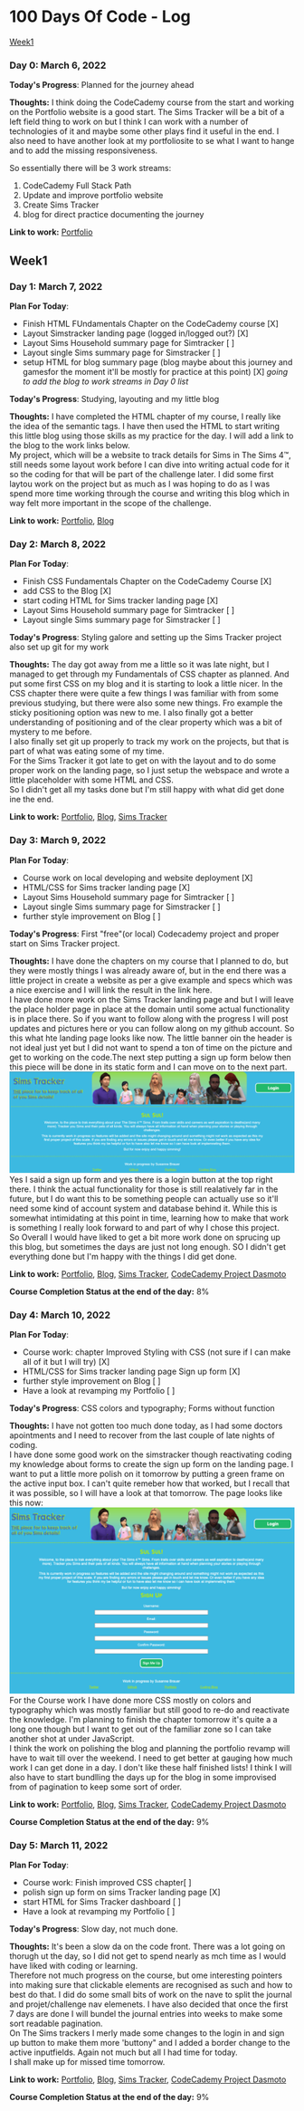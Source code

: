# 100 Days Of Code - Log

[Week1](#week1)

### Day 0: March 6, 2022

**Today's Progress**: Planned for the journey ahead

**Thoughts:** I think doing the CodeCademy course from the start and working on the Portfolio website is a good start. The Sims Tracker will be a bit of a left field thing to work on but I think I can work with a number of technologies of it and maybe some other plays find it useful in the end. I also need to have another look at my portfoliosite to se what I want to hange and to add the missing responsiveness.

So essentially there will be 3 work streams:

1. CodeCademy Full Stack Path
2. Update and improve portfolio website
3. Create Sims Tracker
4. blog for direct practice documenting the journey

**Link to work:** [Portfolio](http://www.susannebrauer.github.io)

## Week1

### Day 1: March 7, 2022

**Plan For Today**:

- Finish HTML FUndamentals Chapter on the CodeCademy course [X]
- Layout Simstracker landing page (logged in/logged out?) [X]
- Layout Sims Household summary page for Simtracker [ ]
- Layout single Sims summary page for Simstracker [ ]
- setup HTML for blog summary page (blog maybe about this journey and gamesfor the moment it'll be mostly for practice at this point) [X]
  _going to add the blog to work streams in Day 0 list_

**Today's Progress**: Studying, layouting and my little blog

**Thoughts:** I have completed the HTML chapter of my course, I really like the idea of the semantic tags. I have then used the HTML to start writing this little blog using those skills as my practice for the day. I will add a link to the blog to the work links below.  
My project, which will be a website to track details for Sims in The Sims 4™, still needs some layout work before I can dive into writing actual code for it so the coding for that will be part of the challenge later. I did some first laytou work on the project but as much as I was hoping to do as I was spend more time working through the course and writing this blog which in way felt more important in the scope of the challenge.

**Link to work:** [Portfolio](http://www.susannebrauer.github.io), [Blog](http://www.susannebrauer.com)

### Day 2: March 8, 2022

**Plan For Today**:

- Finish CSS Fundamentals Chapter on the CodeCademy Course [X]
- add CSS to the Blog [X]
- start coding HTML for Sims tracker landing page [X]
- Layout Sims Household summary page for Simtracker [ ]
- Layout single Sims summary page for Simstracker [ ]

**Today's Progress**: Styling galore and setting up the Sims Tracker project also set up git for my work

**Thoughts:** The day got away from me a little so it was late night, but I managed to get through my Fundamentals of CSS chapter as planned. And put some first CSS on my blog and it is starting to look a little nicer.
In the CSS chapter there were quite a few things I was familiar with from some previous studying, but there were also some new things. Fro example the sticky positioning option was new to me. I also finally got a better understanding of positioning and of the clear property which was a bit of mystery to me before.  
I also finally set git up properly to track my work on the projects, but that is part of what was eating some of my time.  
For the Sims Tracker it got late to get on with the layout and to do some proper work on the landing page, so I just setup the webspace and wrote a little placeholder with some HTML and CSS.  
So I didn't get all my tasks done but I'm still happy with what did get done ine the end.

**Link to work:** [Portfolio](http://www.susannebrauer.github.io), [Blog](http://www.susannebrauer.com), [Sims Tracker](http://www.http://simstracker.com/)

### Day 3: March 9, 2022

**Plan For Today**:

- Course work on local developing and website deployment [X]
- HTML/CSS for Sims tracker landing page [X]
- Layout Sims Household summary page for Simtracker [ ]
- Layout single Sims summary page for Simstracker [ ]
- further style improvement on Blog [ ]

**Today's Progress**: First "free"(or local) Codecademy project and proper start on Sims Tracker project.

**Thoughts:** I have done the chapters on my course that I planned to do, but they were mostly things I was already aware of, but in the end there was a little project in create a website as per a give example and specs which was a nice exercise and I will link the result in the link here.  
I have done more work on the Sims Tracker landing page and but I will leave the place holder page in place at the domain until some actual functionality is in place there. So if you want to follow along with the progress I will post updates and pictures here or you can follow along on my github account. So this what hte landing page looks like now. The little banner oin the header is not ideal just yet but I did not want to spend a ton of time on the picture and get to working on the code.The next step putting a sign up form below then this piece will be done in its static form and I can move on to the next part.
![Sims Tracker Landing Day 3 Status](images/landing-page-day3-status.png)  
Yes I said a sign up form and yes there is a login button at the top right there. I think the actual functionality for those is still realatively far in the future, but I do want this to be something people can actually use so it'll need some kind of account system and database behind it. While this is somewhat intimidating at this point in time, learning how to make that work is something I really look forward to and part of why I chose this project.  
So Overall I would have liked to get a bit more work done on sprucing up this blog, but sometimes the days are just not long enough. SO I didn't get everything done but I'm happy with the things I did get done.

**Link to work:** [Portfolio](http://www.susannebrauer.github.io), [Blog](http://www.susannebrauer.com), [Sims Tracker](http://www.http://simstracker.com/), [CodeCademy Project Dasmoto](http://www.susannebrauer.com/CodeCademyProject-Dasmoto/)

**Course Completion Status at the end of the day:** 8%

### Day 4: March 10, 2022

**Plan For Today**:

- Course work: chapter Improved Styling with CSS (not sure if I can make all of it but I will try) [X]
- HTML/CSS for Sims tracker landing page Sign up form [X]
- further style improvement on Blog [ ]
- Have a look at revamping my Portfolio [ ]

**Today's Progress**: CSS colors and typography; Forms without function

**Thoughts:** I have not gotten too much done today, as I had some doctors apointments and I need to recover from the last couple of late nights of coding.  
I have done some good work on the simstracker though reactivating coding my knowledge about forms to create the sign up form on the landing page. I want to put a little more polish on it tomorrow by putting a green frame on the active input box. I can't quite remeber how that worked, but I recall that it was possible, so I will have a look at that tomorrow. The page looks like this now:  
![Sims Tracker Landing Day 4 Status](images/landing-page-day4-status.png)  
For the Course work I have done more CSS mostly on colors and typography which was mostly familiar but still good to re-do and reactivate the knowledge. I'm planning to finish the chapter tomorrow it's quite a a long one though but I want to get out of the familiar zone so I can take another shot at under JavaScript.  
I think the work on polishing the blog and planning the portfolio revamp will have to wait till over the weekend. I need to get better at gauging how much work I can get done in a day. I don't like these half finished lists! I think I will also have to start bundlling the days up for the blog in some improvised from of pagination to keep some sort of order.

**Link to work:** [Portfolio](http://www.susannebrauer.github.io), [Blog](http://www.susannebrauer.com), [Sims Tracker](http://www.http://simstracker.com/), [CodeCademy Project Dasmoto](http://www.susannebrauer.com/CodeCademyProject-Dasmoto/)

**Course Completion Status at the end of the day:** 9%

### Day 5: March 11, 2022

**Plan For Today**:

- Course work: Finish improved CSS chapter[ ]
- polish sign up form on sims Tracker landing page [X]
- start HTML for Sims Tracker dashboard [ ]
- Have a look at revamping my Portfolio [ ]

**Today's Progress**: Slow day, not much done.

**Thoughts:** It's been a slow da on the code front. There was a lot going on thorugh ut the day, so I did not get to spend nearly as mch time as I would have liked with coding or learning.  
Therefore not much progress on the course, but ome interesting pointers into making sure that clickable elements are recognised as such and how to best do that.
I did do some small bits of work on the nave to split the journal and projet/challenge nav elemenets. I have also decided that once the first 7 days are done I will bundel the journal entries into weeks to make some sort readable pagination.  
On The Sims trackers I merly made some changes to the login in and sign up button to make them more 'buttony" and I added a border change to the active inputfields. Again not much but all I had time for today.  
I shall make up for missed time tomorrow.

**Link to work:** [Portfolio](http://www.susannebrauer.github.io), [Blog](http://www.susannebrauer.com), [Sims Tracker](http://www.http://simstracker.com/), [CodeCademy Project Dasmoto](http://www.susannebrauer.com/CodeCademyProject-Dasmoto/)

**Course Completion Status at the end of the day:** 9%
